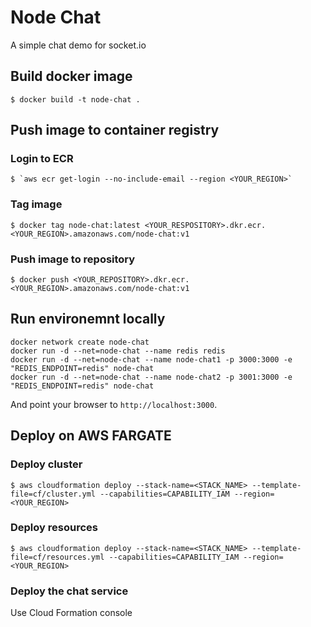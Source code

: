 # Node Chat

A simple chat demo for socket.io

## Build docker image

```
$ docker build -t node-chat .
```

## Push image to container registry

### Login to ECR
```
$ `aws ecr get-login --no-include-email --region <YOUR_REGION>`
```

### Tag image
```
$ docker tag node-chat:latest <YOUR_RESPOSITORY>.dkr.ecr.<YOUR_REGION>.amazonaws.com/node-chat:v1
```

### Push image to repository
```
$ docker push <YOUR_REPOSITORY>.dkr.ecr.<YOUR_REGION>.amazonaws.com/node-chat:v1
```

## Run environemnt locally
```
docker network create node-chat
docker run -d --net=node-chat --name redis redis
docker run -d --net=node-chat --name node-chat1 -p 3000:3000 -e "REDIS_ENDPOINT=redis" node-chat
docker run -d --net=node-chat --name node-chat2 -p 3001:3000 -e "REDIS_ENDPOINT=redis" node-chat
```

And point your browser to `http://localhost:3000`.

## Deploy on AWS FARGATE

### Deploy cluster
```
$ aws cloudformation deploy --stack-name=<STACK_NAME> --template-file=cf/cluster.yml --capabilities=CAPABILITY_IAM --region=<YOUR_REGION>
```

### Deploy resources
```
$ aws cloudformation deploy --stack-name=<STACK_NAME> --template-file=cf/resources.yml --capabilities=CAPABILITY_IAM --region=<YOUR_REGION>
```

### Deploy the chat service
Use Cloud Formation console